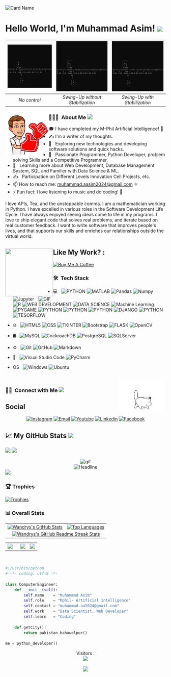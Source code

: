 
![Card Name](https://cardivo.vercel.app/api?name=Muhammad%20Asim&description=%F0%9F%91%A8%E2%80%8D%F0%9F%8F%AB%20Python|Data%20Science|Machine-Learning|%20&site=%F0%9F%8E%93%20%20%20&image=https://miraculoussoft.com/wp-content/themes/miraculous/images/mobapp.gif&backgroundColor=%23000000&fontColor=%23ffffff&pattern=iLikeFood&colorPattern=%23eaeaea&opacity=0.1)


<h1>Hello World, I'm Muhammad Asim! <img src="https://media.giphy.com/media/12oufCB0MyZ1Go/giphy.gif" width="50"></h1>


| <a href="https://asciinema.org/a/375762" target="_blank"><img src="no_control.svg" width="300" title="click to watch" /></a> | <a href="https://asciinema.org/a/375763" target="_blank"><img src="no_control_swingup.svg" width="300" title="click to watch" /></a> | <a href="https://asciinema.org/a/375764" target="_blank"><img src="controlled.svg" width="300" title="click to watch" /></a> |
|:--:| :--: |:--: |
| *No control* | *Swing-Up without Stabilization* |  *Swing-Up with Stabilization* |


<!-- About me image -->
<img src='https://github.com/Wandrys-dev/Wandrys-dev/blob/main/pointme.png' align='left' width='27%'>

<h3> 👨🏻‍💻 &nbsp;About Me <img src="https://media.giphy.com/media/WUlplcMpOCEmTGBtBW/giphy.gif" width="30"> </h3>


- 🎓 I have completed my M-Phil Artificial Intelligence! 🐺
- ✍️ I'm a writer of my thoughts.
- 🤔 &nbsp; Exploring new technologies and developing software solutions and quick hacks.
- 💼 &nbsp; Passionate Programmer, Python Developer, problem solving Skills and a Competitive Programmer.
- 🌱 &nbsp; Learning more about Web Development, Database Management System, SQL and Familier with Data Science & ML.
- ✍️ &nbsp; Participation on Different Levels Innovation Cell Projects, etc.
- 📫 How to reach me: muhammad.aasim2024@gmail.com ⚛️
- ⚡ Fun fact: I love listening to music and do coding! 🎸


I love APIs, Tea, and the unstoppable comma. I am a mathematician working in Python. I have excelled in various roles in the Software Development Life Cycle. I have always enjoyed seeing ideas come to life in my programs. I love to ship elegant code that solves real problems, and iterate based on real customer feedback. I want to write software that improves people's lives, and that supports our skills and enriches our relationships outside the virtual world.

## Like My Work? : <a href="https://avatars.githubusercontent.com/u/44137944?v=4"><img align="left" width="150" height="150" src="https://avatars.githubusercontent.com/u/44137944?v=4"></a>

<a href="https://www.buymeacoffee.com/Wandrys" target="_blank"><img src="https://cdn.buymeacoffee.com/buttons/v2/default-yellow.png" alt="Buy Me A Coffee" height="60px" width="217px" ></a>


<img align="right" width="400" alt="GIF" src="https://blog.cloudlayer.io/content/images/2020/12/coding-freak.gif"/>

<h3> 🛠 &nbsp;Tech Stack</h3>

- 💻 &nbsp;
  ![PYTHON](https://img.shields.io/badge/-Python-333333?style=flat&logo=python)
  ![MATLAB](https://www.mathworks.com/matlabcentral/images/matlab-file-exchange.svg)
  ![Pandas](https://img.shields.io/badge/Pandas-150458?style=flat-square&logo=pandas&logoColor=white")
  ![Numpy](https://img.shields.io/badge/Numpy-013243?style=flat-square&logo=numpy&logoColor=white")
  ![Jupyter](https://img.shields.io/badge/Jupyter-F37626?style=flat-square&logo=Jupyter&logoColor=white)
  ![R](https://img.shields.io/badge/-R-333333?style=flat&logo=r)
  ![WEB DEVELOPMENT](https://img.shields.io/badge/-Web%20Development-333333?style=flat&logo=web%20development)
  ![DATA SCIENCE](https://img.shields.io/badge/-Data%20Science-333333?style=flat&logo=data%20science)
  ![Machine Learning](https://img.shields.io/badge/-ML-333333?style=flat&logo=ML)
  ![PYGAME](https://img.shields.io/badge/-PyGAME-333333?style=flat&logo=python)
  ![PYTHON](https://img.shields.io/badge/-MATPLOTLIB-333333?style=flat&logo=python)
  ![PYTHON](https://img.shields.io/badge/-SEABORN-333333?style=flat&logo=python)
  ![PYTHON](https://img.shields.io/badge/-PLOTLY-333333?style=flat&logo=python)
  ![DJANGO](https://img.shields.io/badge/-Django-333333?style=flat&logo=django)
  ![PYTHON](https://img.shields.io/badge/-Pytessoract-333333?style=flat&logo=python)
  ![TESORFLOW](https://img.shields.io/badge/-Tensorflow-333333?style=flat&logo=tensorflow)

- 🌐 &nbsp;
  ![HTML5](https://img.shields.io/badge/-HTML5-333333?style=flat&logo=HTML5)
  ![CSS](https://img.shields.io/badge/-CSS-333333?style=flat&logo=CSS3&logoColor=1572B6)
  ![TKINTER](https://img.shields.io/badge/-Tkinter-333333?style=flat&logo=tkinter)
  ![Bootstrap](https://img.shields.io/badge/-Bootstrap-333333?style=flat&logo=bootstrap&logoColor=563D7C)
  ![FLASK](https://img.shields.io/badge/-Flask-333333?style=flat&logo=flask)
  ![OpenCV](https://img.shields.io/badge/-OpenCV-333333?style=flat&logo=OpenCV)
- 🛢 &nbsp;
  ![MySQL](https://img.shields.io/badge/-MySQL-333333?style=flat&logo=mysql)
  ![CockroachDB](https://img.shields.io/badge/-MongoDB-333333?style=flat&logo=mongodb)
  ![PostgreSQL](https://img.shields.io/badge/-PostgreSQL-333333?style=flat&logo=postgresql)
  ![SQLServer](https://img.shields.io/badge/-SQLServer-333333?style=flat&logo=sqkserver)
- ⚙️ &nbsp;
  ![Git](https://img.shields.io/badge/-Git-333333?style=flat&logo=git)
  ![GitHub](https://img.shields.io/badge/-GitHub-333333?style=flat&logo=github)
  ![Markdown](https://img.shields.io/badge/-Markdown-333333?style=flat&logo=markdown)
- 🔧 &nbsp;
  ![Visual Studio Code](https://img.shields.io/badge/-Visual%20Studio%20Code-333333?style=flat&logo=visual-studio-code&logoColor=007ACC)
  ![PyCharm](https://img.shields.io/badge/-Pycharm-333333?style=flat&logo=Pycharm-code&logoColor=007ACC)
- OS &nbsp;
  ![Windows](https://img.shields.io/badge/-Windows-333333?style=flat&logo=windows&logoColor=007ACC)
  ![Ubuntu](https://img.shields.io/badge/-Ubuntu-333333?style=flat&logo=ubuntu&logoColor=007ACC)

<br/>

<img align="right" width="150" height="100" src="https://github.com/Wandrys-dev/Wandrys-dev/blob/main/kattoo.gif">




<h3> 🤝🏻 &nbsp;Connect with Me <img src="https://github.com/TheDudeThatCode/TheDudeThatCode/blob/master/Assets/Handshake.gif" height="32px"> </h3>


## Social

<p align="center">
<a href="https://www.instagram.com/engr_ahsan_tariq_0724/"><img alt="Instagram" src="https://img.shields.io/badge/Instagram-AhsanTariq-blue?style=flat-square&logo=instagram"></a>
<a href="mailto:ahsantariq0724@gmail.com"><img alt="Email" src="https://img.shields.io/badge/Email-Ahsan.Tariq@protonmail.com-blue?style=flat-square&logo=gmail"></a>
<a href="https://www.youtube.com/@AhsanTechTalk0724"><img alt="Youtube" src="https://img.shields.io/badge/Youtube-AhsanTechTalk-blue?style=flat-square&logo=youtube"></a>
<a href="https://www.linkedin.com/in/engr-ahsan-tariq-0724-/"><img alt="Linkedin" src="https://img.shields.io/badge/Linkedin-AhsanTariq-blue?style=flat-square&logo=linkedin"></a>
<a href="https://www.facebook.com/ahsantariq0724/"><img alt="Facebook" src="https://img.shields.io/badge/Facebook-AhsanTariq-blue?style=flat-square&logo=facebook"></a>
</p>


## 📈 My GitHub Stats <img src="https://cdn.discordapp.com/emojis/778638806877732894.gif" width="25px">
![](https://allhacked.com/up/2019/03/hello-world.gif)
<img src="https://readme-typing-svg.herokuapp.com?font=Open+Sans&color=F77676&width=500&lines=This+is+my+GitHub+stats">


<div align=center>
          <img alt="gif" align="center" src="https://github.com/Wandrys-dev/Wandrys-dev/blob/main/git.gif" width=300 height=300/>
    </div>

<div align=center>
        <img src="https://readme-typing-svg.herokuapp.com?color=%236FDA44&size=32&center=true&vCenter=true&width=600&height=50&lines=Hi+there+I'm+Ahsan+Tariq+%F0%9F%91%8B;Computer+System+Engineer;Passionate+Data+Scientist;Python+language+Enthusiast" alt="Headline" />
    </div>



<img src="https://media.giphy.com/media/QssGEmpkyEOhBCb7e1/giphy.gif" width="200"/>

### 🏆 Trophies

[![Trophies](https://github-profile-trophy.vercel.app/?username=ahsantariq7&no-frame=true&no-bg=true&theme=juicyfresh&column=5&margin-w=5&margin-h=5)](https://github.com/ryo-ma/github-profile-trophy)



### 📊 Overall Stats

<table>
  <tr>
    <td>
      <a href="https://github.com/muhammadasim00/github-readme-stats"> <img src="https://github-readme-stats.vercel.app/api?username=muhammadasim00&hide_border=true&show_icons=true" alt="Wandrys's GitHub Stats" /> </a>
    </td>
    <td>
      <a href="https://github.com//muhammadasim00/github-readme-stats"> <img src="https://github-readme-stats.vercel.app/api/top-langs/?username=muhammadasim00&hide_border=true&langs_count=8&layout=compact" alt="Top Languages" /> </a>
    </td>
  </tr>
  <tr>
    <td colspan=2 align="center">
      <a href="https://git.io/streak-stats"> <img src="http://github-readme-streak-stats.herokuapp.com?user=muhammadasim00&hide_border=true&background=f6f8fa&currStreakLabel=000000&date_format=j%20M%5B%20Y%5D" alt="Wandrys's GitHub Readme Streak Stats" /> </a>
    </td>
  </tr>
</table>








<table width="100%"> 
  <tr>
    <td width="40%">
      <img src="https://github-readme-stats.vercel.app/api?username=muhammadasim00&show_icons=true&theme=algolia">
    </td>
    <td width="30%">
      <img src="https://github-readme-stats-eight-theta.vercel.app/api/top-langs/?username=muhammadasim00&layout=compact&langs_count=8&theme=algolia">
    </td>
    <td width="30%">
      <img src="https://github-readme-stats.vercel.app/api/top-langs?username=muhammadasim00&amp;langs_count=8&amp;theme=algolia">
    </td>
  </tr>
</table>

<br/>


```python
#!/usr/bin/python
# -*- coding: utf-8 -*-

class ComputerEngineer:
    def __init__(self):
        self.name    = "Muhammad Asim"
        self.role    = "Mphil- Artificial Intelligence"
        self.contact = "muhammad.aa2024@gmail.com"
        self.work    = "Data Scientist, Web Developer"
        self.learn   = "Coding"
    
    def getCity():
        return pakistan_bahawalpur()

me = python_developer()
```











<p align="center"> 
  Visitors :<br>
  <img src="https://profile-counter.glitch.me/ahsantariq7/count.svg" />
</p>




<p align="center">
  <img src="https://github.com/ahsantariq7/ahsantariq7/blob/main/eesa.gif">
</p>



